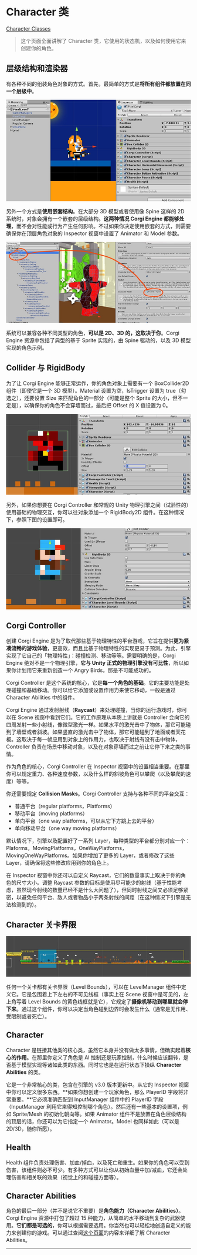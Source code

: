 # Character 类

[Character Classes](http://corgi-engine-docs.moremountains.com/character-classes.html)

> 这个页面全面讲解了 Character 类，它使用的状态机，以及如何使用它来创建你的角色。

## 层级结构和渲染器

有各种不同的组装角色对象的方式。首先，最简单的方式是**将所有组件都放置在同一个层级中**。

![一个将所有组件都放置在顶层的角色 Prefab 的例子](media/15005426541087.jpg)

另外一个方式是**使用嵌套结构**。在大部分 3D 模型或者使用像 Spine 这样的 2D 系统时，对象会拥有一个嵌套的层级结构。**这两种情况 Corgi Engine 都能够处理**，而不会对性能或行为产生任何影响。不过如果你决定使用嵌套的方式，则需要确保你在顶层角色对象的 Inspector 视窗中设置了 Animator 和 Model 参数。

![一个具有多层嵌套结构的角色示例（请留意角色的 Inspector 视窗中的 Character Model 是如何设置的）](media/15005429340996.jpg)

系统可以兼容各种不同类型的角色，**可以是 2D、3D 的，这取决于你**。Corgi Engine 资源中包括了典型的基于 Sprite 实现的，由 Spine 驱动的，以及 3D 模型实现的角色示例。

## Collider 与 RigidBody

为了让 Corgi Engine 能够正常运作，你的角色对象上需要有一个 BoxCollider2D 组件（即使它是一个 3D 模型）。Material 设置为空，IsTrigger 设置为 true（勾选之），还要设置 Size 来匹配角色的一部分（可能是整个 Sprite 的大小，但不一定是），以确保你的角色不会穿墙而过，最后把 Offset 的 X 值设置为 0。

![典型的 Box Collider 设置，碰撞盒不需要完全匹配 Sprite 的大小](media/15005439528429.jpg)

另外，如果你想要在 Corgi Controller 和常规的 Unity 物理引擎之间（试验性的）使用基础的物理交互，你可以往对象添加一个 RigidBody2D 组件。在这种情况下，参照下图的设置即可。

![一个角色的 RigidBody2D 组件设置示例](media/15005453914679.jpg)

## Corgi Controller

创建 Corgi Engine 是为了取代那些基于物理特性的平台游戏，它旨在提供**更为紧凑流畅的游戏体验**，更高效，而且比基于物理特性的实现更易于预测。为此，引擎实现了它自己的「物理特性」：碰撞检测、移动等等。需要明确的是，Corgi Engine 绝对不是一个物理引擎，**它与 Unity 正式的物理引擎没有可比性**，所以如果你计划用它来重新创造一个 Angry Birds，那是不可能成功的。

Corgi Controller 是这个系统的核心，它是**每一个角色的基础**。它的主要功能是处理碰撞和基础移动。你可以给它添加或设置作用力来使它移动，一般是通过 Character Abilities 中的组件。

Corgi Engine 通过发射射线（**Raycast**）来处理碰撞，当你的运行游戏时，你可以在 Scene 视窗中看到它们。它的工作原理从本质上讲就是 Controller 会向它的四周发射一些小射线，像微型激光一样。如果水平的激光击中了物体，那它可能碰到了墙壁或者斜坡。如果竖直的激光击中了物体，那它可能碰到了地面或者天花板。这取决于每一帧应用到对象上的作用力，也取决于射线有没有击中物体，Controller 负责在场景中移动对象，以及在对象穿墙而过之前让它停下来之类的事情。

作为角色的核心，Corgi Controller 在 Inspector 视窗中的设置相当重要。在那里你可以规定重力、各种速度参数，以及什么样的斜坡角色可以攀爬（以及攀爬的速度）等等。

你还需要规定 **Collision Masks**。Corgi Controller 支持与各种不同的平台交互：

* 普通平台（regular platforms，Platforms）
* 移动平台（moving platforms）
* 单向平台（one way platforms，可以从它下方跳上去的平台）
* 单向移动平台（one way moving platforms）

默认情况下，引擎以及配置好了一系列 Layer，每种类型的平台都分别对应一个：Plaforms，MovingPlatforms，OneWayPlatforms，MovingOneWayPlatforms。如果你增加了更多的 Layer，或者修改了这些 Layer，请确保将这些修改应用到你的角色上。

在 Inspector 视窗中你还可以自定义 Raycast，它们的数量事实上取决于你的角色的尺寸大小。调整 Raycast 参数的目标是使用尽可能少的射线（基于性能考虑，虽然现今射线的数量已经不是什么大问题了），但同时射线之间又必须足够紧密，以避免任何平台、敌人或者物品小于两条射线的间距（在这种情况下引擎是无法检测到的）。

## Character 关卡界限

![SuperHipsterBros Demo 的关卡界限](media/15005659657442.jpg)

任何一个关卡都有关卡界限（Level Bounds），可以在 LevelManager 组件中定义它。它是包围着上下左右的不可见线框（事实上在 Scene 视窗中是可见的，左上角写着 Level Bounds 的黄色线框就是它），它规定了**摄像机移动到哪里就会停下来**。通过这个组件，你可以决定当角色碰到边界时会发生什么（通常是无作用、受限制或者死亡）。

## Character

Character 是链接其他类的核心类，虽然它本身并没有做太多事情，但确实起着**核心的作用**。在那里你定义了角色是 AI 控制还是玩家控制，什么时候应该翻转，是否基于模型实现等诸如此类的东西。同时它也是在运行状态下操纵 **Character Abilities** 的类。

它是一个非常核心的类，包含在引擎的 v3.0 版本更新中。从它的 Inspector 视窗中你可以定义很多东西。**如果你想创建一个玩家角色，那么 PlayerID 字段将非常重要。**它必须准确匹配到 InputManager 组件中的 PlayerID 字段（InputManager 利用它来得知控制哪个角色）。然后还有一些基本的设置项，例如 Sprite/Mesh 的初始化朝向等。如果 Animator 组件不是放置在角色层级结构的顶层的话，你还可以为它指定一个 Animator。Model 也同样如此（可以是 2D/3D，随你所愿）。

## Health

Health 组件负责处理伤害、加血/掉血，以及死亡和重生。如果你的角色可以受到伤害，该组件则必不可少。有多种方式可以让你从初始血量中加/减血，它还会处理伤害和相关联的效果（视觉上的和碰撞方面等）。

## Character Abilities

角色的最后一部分（并不是说它不重要）是**角色能力（Character Abilities）**。Corgi Engine 资源中打包了超过 15 种能力，从简单的水平移动到复杂的武器使用。**它们都是可选的**，你可以根据需要选用。你当然也可以轻松地创造自定义的能力来创建你的游戏。可以通过查阅[这个页面](http://corgi-engine-docs.moremountains.com/character-abilities.html)的内容来详细了解 Character Abilities。

-------


